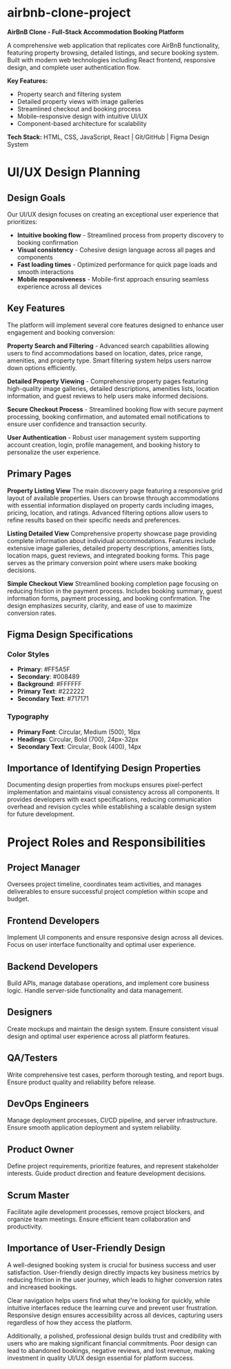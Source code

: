 # airbnb-clone-project


**AirBnB Clone - Full-Stack Accommodation Booking Platform**

A comprehensive web application that replicates core AirBnB functionality, featuring property browsing, detailed listings, and secure booking system. Built with modern web technologies including React frontend, responsive design, and complete user authentication flow.

**Key Features:**
- Property search and filtering system
- Detailed property views with image galleries
- Streamlined checkout and booking process
- Mobile-responsive design with intuitive UI/UX
- Component-based architecture for scalability

**Tech Stack:** HTML, CSS, JavaScript, React | Git/GitHub | Figma Design System




# UI/UX Design Planning

## Design Goals

Our UI/UX design focuses on creating an exceptional user experience that prioritizes:

- **Intuitive booking flow** - Streamlined process from property discovery to booking confirmation
- **Visual consistency** - Cohesive design language across all pages and components  
- **Fast loading times** - Optimized performance for quick page loads and smooth interactions
- **Mobile responsiveness** - Mobile-first approach ensuring seamless experience across all devices

## Key Features

The platform will implement several core features designed to enhance user engagement and booking conversion:

**Property Search and Filtering** - Advanced search capabilities allowing users to find accommodations based on location, dates, price range, amenities, and property type. Smart filtering system helps users narrow down options efficiently.

**Detailed Property Viewing** - Comprehensive property pages featuring high-quality image galleries, detailed descriptions, amenities lists, location information, and guest reviews to help users make informed decisions.

**Secure Checkout Process** - Streamlined booking flow with secure payment processing, booking confirmation, and automated email notifications to ensure user confidence and transaction security.

**User Authentication** - Robust user management system supporting account creation, login, profile management, and booking history to personalize the user experience.

## Primary Pages

**Property Listing View**
The main discovery page featuring a responsive grid layout of available properties. Users can browse through accommodations with essential information displayed on property cards including images, pricing, location, and ratings. Advanced filtering options allow users to refine results based on their specific needs and preferences.

**Listing Detailed View** 
Comprehensive property showcase page providing complete information about individual accommodations. Features include extensive image galleries, detailed property descriptions, amenities lists, location maps, guest reviews, and integrated booking forms. This page serves as the primary conversion point where users make booking decisions.

**Simple Checkout View**
Streamlined booking completion page focusing on reducing friction in the payment process. Includes booking summary, guest information forms, payment processing, and booking confirmation. The design emphasizes security, clarity, and ease of use to maximize conversion rates.

## Figma Design Specifications

### Color Styles
- **Primary**: #FF5A5F
- **Secondary**: #008489
- **Background**: #FFFFFF
- **Primary Text**: #222222
- **Secondary Text**: #717171

### Typography
- **Primary Font**: Circular, Medium (500), 16px
- **Headings**: Circular, Bold (700), 24px-32px
- **Secondary Text**: Circular, Book (400), 14px

## Importance of Identifying Design Properties

Documenting design properties from mockups ensures pixel-perfect implementation and maintains visual consistency across all components. It provides developers with exact specifications, reducing communication overhead and revision cycles while establishing a scalable design system for future development.



# Project Roles and Responsibilities

## Project Manager
Oversees project timeline, coordinates team activities, and manages deliverables to ensure successful project completion within scope and budget.

## Frontend Developers
Implement UI components and ensure responsive design across all devices. Focus on user interface functionality and optimal user experience.

## Backend Developers
Build APIs, manage database operations, and implement core business logic. Handle server-side functionality and data management.

## Designers
Create mockups and maintain the design system. Ensure consistent visual design and optimal user experience across all platform features.

## QA/Testers
Write comprehensive test cases, perform thorough testing, and report bugs. Ensure product quality and reliability before release.

## DevOps Engineers
Manage deployment processes, CI/CD pipeline, and server infrastructure. Ensure smooth application deployment and system reliability.

## Product Owner
Define project requirements, prioritize features, and represent stakeholder interests. Guide product direction and feature development decisions.

## Scrum Master
Facilitate agile development processes, remove project blockers, and organize team meetings. Ensure efficient team collaboration and productivity.

## Importance of User-Friendly Design

A well-designed booking system is crucial for business success and user satisfaction. User-friendly design directly impacts key business metrics by reducing friction in the user journey, which leads to higher conversion rates and increased bookings. 

Clear navigation helps users find what they're looking for quickly, while intuitive interfaces reduce the learning curve and prevent user frustration. Responsive design ensures accessibility across all devices, capturing users regardless of how they access the platform.

Additionally, a polished, professional design builds trust and credibility with users who are making significant financial commitments. Poor design can lead to abandoned bookings, negative reviews, and lost revenue, making investment in quality UI/UX design essential for platform success.
